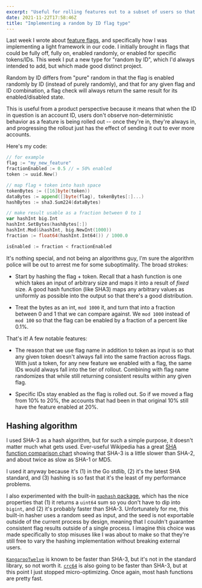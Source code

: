 ```yaml
---
excerpt: "Useful for rolling features out to a subset of users so that it stays enabled or disabled for any specific one deterministically."
date: 2021-11-22T17:58:46Z
title: "Implementing a random by ID flag type"
---
```


Last week I wrote about [feature flags](/fragments/flags-v-gates), and specifically how I was implementing a light framework in our code. I initially brought in flags that could be fully off, fully on, enabled randomly, or enabled for specific tokens/IDs. This week I put a new type for "random by ID", which I'd always intended to add, but which made good distinct project.

Random by ID differs from "pure" random in that the flag is enabled randomly by ID (instead of purely randomly), and that for any given flag and ID combination, a flag check will always return the same result for its enabled/disabled state.

This is useful from a product perspective because it means that when the ID in question is an account ID, users don't observe non-deterministic behavior as a feature is being rolled out -- once they're in, they're always in, and progressing the rollout just has the effect of sending it out to ever more accounts.

Here's my code:

```go
// for example
flag := "my_new_feature"
fractionEnabled := 0.5 // = 50% enabled
token := uuid.New()

// map flag + token into hash space
tokenBytes := ([16]byte(token))
dataBytes := append([]byte(flag), tokenBytes[:]...)
hashBytes := sha3.Sum224(dataBytes)

// make result usable as a fraction between 0 to 1
var hashInt big.Int
hashInt.SetBytes(hashBytes[:])
hashInt.Mod(&hashInt, big.NewInt(1000))
fraction := float64(hashInt.Int64()) / 1000.0

isEnabled := fraction < fractionEnabled
```

It's nothing special, and not being an algorithms guy, I'm sure the algorithm police will be out to arrest me for some suboptimality. The broad strokes:

- Start by hashing the flag + token. Recall that a hash function is one which takes an input of arbitrary size and maps it into a result of _fixed_ size. A good hash function (like SHA3) maps any arbitrary values as uniformly as possible into the output so that there's a good distribution.

- Treat the bytes as an int, `mod 1000` it, and turn that into a fraction between 0 and 1 that we can compare against. We `mod 1000` instead of `mod 100` so that the flag can be enabled by a fraction of a percent like 0.1%.

That's it! A few notable features:

- The reason that we use flag name in addition to token as input is so that any given token doesn't always fall into the same fraction across flags. With just a token, for any new feature we enabled with a flag, the same IDs would always fall into the tier of rollout. Combining with flag name randomizes that while still returning consistent results within any given flag.

- Specific IDs stay enabled as the flag is rolled out. So if we moved a flag from 10% to 20%, the accounts that had been in that original 10% still have the feature enabled at 20%.

## Hashing algorithm

I used SHA-3 as a hash algorithm, but for such a simple purpose, it doesn't matter much what gets used. Ever-useful Wikipedia has a great [SHA function comparison chart](https://en.wikipedia.org/wiki/SHA-3#Comparison_of_SHA_functions) showing that SHA-3 is a little slower than SHA-2, and about twice as slow as SHA-1 or MD5.

I used it anyway because it's (1) in the Go stdlib, (2) it's the latest SHA standard, and (3) hashing is so fast that it's the least of my performance problems.

I also experimented with the built-in [`maphash` package](https://pkg.go.dev/hash/maphash), which has the nice properties that (1) it returns a `uint64` sum so you don't have to dip into `bigint`, and (2) it's probably faster than SHA-3. Unfortunately for me, this built-in hasher uses a random seed as input, and the seed is not exportable outside of the current process by design, meaning that I couldn't guarantee consistent flag results outside of a single process. I imagine this choice was made specifically to stop misuses like I was about to make so that they're still free to vary the hashing implementation without breaking external users.

[`KangarooTwelve`](https://en.wikipedia.org/wiki/SHA-3#Later_developments) is known to be faster than SHA-3, but it's not in the standard library, so not worth it. [`crc64`](https://pkg.go.dev/hash/crc64) is also going to be faster than SHA-3, but at this point I just stopped micro-optimizing. Once again, most hash functions are pretty fast.
